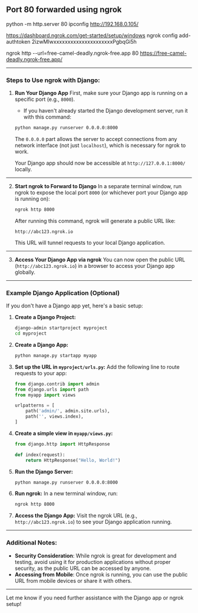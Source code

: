 
## Port 80 forwarded using ngrok

python -m http.server 80
ipconfig
    http://192.168.0.105/

https://dashboard.ngrok.com/get-started/setup/windows
    ngrok config add-authtoken 2izwMIwxxxxxxxxxxxxxxxxxxxxxPgbqGi5h

ngrok http --url=free-camel-deadly.ngrok-free.app 80
    https://free-camel-deadly.ngrok-free.app/

---

### Steps to Use ngrok with Django:

1. **Run Your Django App**
   First, make sure your Django app is running on a specific port (e.g., `8000`).
   - If you haven't already started the Django development server, run it with this command:
   
   ```bash
   python manage.py runserver 0.0.0.0:8000
   ```

   The `0.0.0.0` part allows the server to accept connections from any network interface (not just `localhost`), which is necessary for ngrok to work.

   Your Django app should now be accessible at `http://127.0.0.1:8000/` locally.

---

2. **Start ngrok to Forward to Django**
   In a separate terminal window, run ngrok to expose the local port `8000` (or whichever port your Django app is running on):

   ```bash
   ngrok http 8000
   ```

   After running this command, ngrok will generate a public URL like:
   ```
   http://abc123.ngrok.io
   ```

   This URL will tunnel requests to your local Django application.

---

3. **Access Your Django App via ngrok**
   You can now open the public URL (`http://abc123.ngrok.io`) in a browser to access your Django app globally.

---

### Example Django Application (Optional)
If you don't have a Django app yet, here's a basic setup:

1. **Create a Django Project:**
   ```bash
   django-admin startproject myproject
   cd myproject
   ```

2. **Create a Django App:**
   ```bash
   python manage.py startapp myapp
   ```

3. **Set up the URL in `myproject/urls.py`:**
   Add the following line to route requests to your app:
   ```python
   from django.contrib import admin
   from django.urls import path
   from myapp import views

   urlpatterns = [
       path('admin/', admin.site.urls),
       path('', views.index),
   ]
   ```

4. **Create a simple view in `myapp/views.py`:**
   ```python
   from django.http import HttpResponse

   def index(request):
       return HttpResponse("Hello, World!")
   ```

5. **Run the Django Server:**
   ```bash
   python manage.py runserver 0.0.0.0:8000
   ```

6. **Run ngrok:**
   In a new terminal window, run:
   ```bash
   ngrok http 8000
   ```

7. **Access the Django App:**
   Visit the ngrok URL (e.g., `http://abc123.ngrok.io`) to see your Django application running.

---

### Additional Notes:
- **Security Consideration**: While ngrok is great for development and testing, avoid using it for production applications without proper security, as the public URL can be accessed by anyone.
- **Accessing from Mobile**: Once ngrok is running, you can use the public URL from mobile devices or share it with others.

---

Let me know if you need further assistance with the Django app or ngrok setup!
